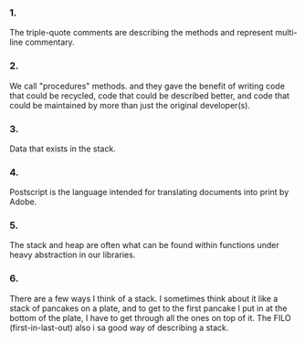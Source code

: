 ### 1.

The triple-quote comments are describing the methods and represent multi-line
commentary. 

### 2.

We call "procedures" methods. and they gave the benefit of writing code that
could be recycled, code that could be described better, and code that could be
maintained by more than just the original developer(s).

### 3.

Data that exists in the stack.

### 4.

Postscript is the language intended for translating documents into print by
Adobe. 

### 5. 

The stack and heap are often what can be found within functions under 
heavy abstraction in our libraries. 
 
### 6.

There are a few ways I think of a stack. I sometimes think about it like a stack
of pancakes on a plate, and to get to the first pancake I put in at the bottom
of the plate, I have to get through all the ones on top of it. The FILO
(first-in-last-out) also i sa good way of describing a stack. 
